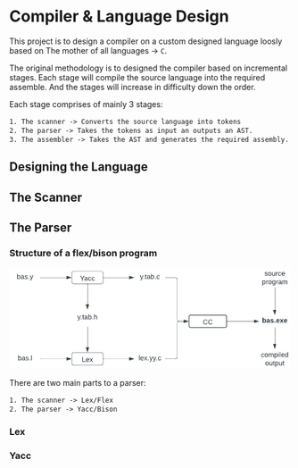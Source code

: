 # Compiler & Language Design

This project is to design a compiler on a custom designed language loosly based on The mother of all languages -> `C`.

The original methodology is to designed the compiler based on incremental stages.
Each stage will compile the source language into the required assemble. And the stages will increase in difficulty down the order.

Each stage comprises of mainly 3 stages:

    1. The scanner -> Converts the source language into tokens
    2. The parser -> Takes the tokens as input an outputs an AST.
    3. The assembler -> Takes the AST and generates the required assembly.

## Designing the Language

## The Scanner

## The Parser

### Structure of a flex/bison program

![structure of a flex/bison program](assets/struct.png)

There are two main parts to a parser:

    1. The scanner -> Lex/Flex
    2. The parser -> Yacc/Bison

### Lex

### Yacc
